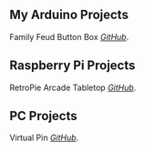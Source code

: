 ## My Arduino Projects

Family Feud Button Box *[GitHub](https://erniethetech.github.io/lock_out/)*.

## Raspberry Pi Projects

RetroPie Arcade Tabletop *[GitHub](https://erniethetech.github.io/retro_pi/)*.

## PC Projects

Virtual Pin *[GitHub](https://erniethetech.github.io/virtual_pin/)*.
